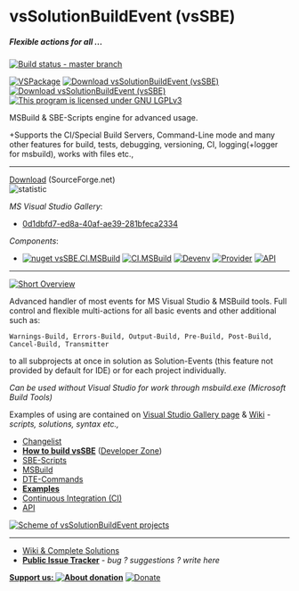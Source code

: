 # vsSolutionBuildEvent (vsSBE)

##### Flexible actions for all ...

[![Build status - master branch](https://ci.appveyor.com/api/projects/status/l38xn0j2c5an28e1/branch/master?svg=true)](https://ci.appveyor.com/project/3Fs/vssolutionbuildevent/branch/master)

[![VSPackage](https://img.shields.io/badge/VSPackage-v0.11.4-68217A.svg)](http://visualstudiogallery.msdn.microsoft.com/0d1dbfd7-ed8a-40af-ae39-281bfeca2334/) [![Download vsSolutionBuildEvent (vsSBE)](https://img.shields.io/sourceforge/dm/vssbe.svg)](https://sourceforge.net/projects/vssbe/files/latest/download) [![Download vsSolutionBuildEvent (vsSBE)](https://img.shields.io/sourceforge/dt/vssbe.svg)](https://sourceforge.net/projects/vssbe/files/latest/download) [![This program is licensed under GNU LGPLv3](https://img.shields.io/badge/license-LGPLv3-008033.svg?style=flat-square)](https://bitbucket.org/3F/vssolutionbuildevent/raw/master/LICENSE) 


MSBuild & SBE-Scripts engine for advanced usage. 

+Supports the CI/Special Build Servers, Command-Line mode and many other features for build, tests, debugging, versioning, CI, logging(+logger for msbuild), works with files etc., 

-------
[Download](http://visualstudiogallery.msdn.microsoft.com/0d1dbfd7-ed8a-40af-ae39-281bfeca2334/referral/118151) (SourceForge.net)                    
![statistic](http://vssbe.sourceforge.net/stat/)

*MS Visual Studio Gallery*:

* [0d1dbfd7-ed8a-40af-ae39-281bfeca2334](http://visualstudiogallery.msdn.microsoft.com/0d1dbfd7-ed8a-40af-ae39-281bfeca2334/)

*Components*:

* [![nuget vsSBE.CI.MSBuild](https://img.shields.io/nuget/v/vsSBE.CI.MSBuild.svg)](https://www.nuget.org/packages/vsSBE.CI.MSBuild/) [![CI.MSBuild](https://img.shields.io/badge/CI.MSBuild-v1.1-8080C0.svg?style=flat)](http://sourceforge.net/projects/vssbe/files/CI-Utilities/CI.MSBuild/) [![Devenv](https://img.shields.io/badge/Devenv-v1.1-B5B5D7.svg?style=flat)](http://sourceforge.net/projects/vssbe/files/CI-Utilities/Devenv/)  [![Provider](https://img.shields.io/badge/Provider-v2.0-BAC5C0.svg?style=flat)](https://sourceforge.net/projects/vssbe/files/API/Provider/) [![API](https://img.shields.io/badge/API-v1.1-AFCFBE.svg?style=flat)](https://sourceforge.net/projects/vssbe/files/API/Bridge/)

-------
[![Short Overview](https://bitbucket.org/3F/vssolutionbuildevent/wiki/Resources/examples/overview-youtube.png)](http://youtu.be/FX5GiMX0ulI)

Advanced handler of most events for MS Visual Studio & MSBuild tools. Full control and flexible multi-actions for all basic events and other additional such as:

    Warnings-Build, Errors-Build, Output-Build, Pre-Build, Post-Build, Cancel-Build, Transmitter

to all subprojects at once in solution as Solution-Events (this feature not provided by default for IDE) or for each project individually.

*Can be used without Visual Studio for work through msbuild.exe (Microsoft Build Tools)*

Examples of using are contained on [Visual Studio Gallery page](http://visualstudiogallery.msdn.microsoft.com/0d1dbfd7-ed8a-40af-ae39-281bfeca2334/) & [Wiki](https://bitbucket.org/3F/vssolutionbuildevent/wiki) - *scripts, solutions, syntax etc.,*


* [Changelist](https://bitbucket.org/3F/vssolutionbuildevent/raw/master/changelog.txt)
* **[How to build vsSBE](https://bitbucket.org/3F/vssolutionbuildevent/wiki/Developer%20Zone/How%20to%20build)** ([Developer Zone](https://bitbucket.org/3F/vssolutionbuildevent/wiki/Developer%20Zone))
* [SBE-Scripts](https://bitbucket.org/3F/vssolutionbuildevent/wiki/Scripts_&_Commands/SBE-Scripts)
* [MSBuild](https://bitbucket.org/3F/vssolutionbuildevent/wiki/Scripts_&_Commands/MSBuild)
* [DTE-Commands](https://bitbucket.org/3F/vssolutionbuildevent/wiki/Scripts_&_Commands/DTE-Commands)
* **[Examples](https://bitbucket.org/3F/vssolutionbuildevent/wiki/Examples)**
* [Continuous Integration (CI)](https://bitbucket.org/3F/vssolutionbuildevent/wiki/CI)
* [API](https://bitbucket.org/3F/vssolutionbuildevent/wiki/API)

[![Scheme of vsSolutionBuildEvent projects](https://bitbucket.org/3F/vssolutionbuildevent/wiki/Resources/scheme.png)](https://bitbucket.org/3F/vssolutionbuildevent/wiki/scheme)

-------
* [Wiki & Complete Solutions](https://bitbucket.org/3F/vssolutionbuildevent/wiki/Home)
* **[Public Issue Tracker](https://bitbucket.org/3F/vssolutionbuildevent/issues)** - *bug ? suggestions ? write here*


**[Support us: ![About donation](https://bitbucket.org/3F/vssolutionbuildevent/raw/master/vsSolutionBuildEvent/Resources/help-16.png)](https://bitbucket.org/3F/vssolutionbuildevent/wiki/Donation)**    [![Donate](https://bitbucket.org/3F/vssolutionbuildevent/raw/master/vsSolutionBuildEvent/Resources/paypal.png)](https://www.paypal.com/cgi-bin/webscr?cmd=_donations&business=P2HRG52AJSA9N&lc=US&item_name=vsSolutionBuildEvent%20%28vsSBE%29%20projects&currency_code=USD&bn=PP%2dDonationsBF%3abtn_donate_SM%2egif%3aNonHosted)